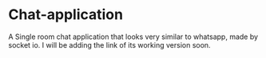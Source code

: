 # Chat-application
A Single room chat application that looks very similar to whatsapp, made by socket io. I will be adding the link of its working version soon.
